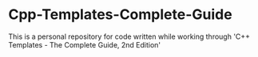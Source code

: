 # Cpp-Templates-Complete-Guide
This is a personal repository for code written while working through 'C++ Templates - The Complete Guide, 2nd Edition'
